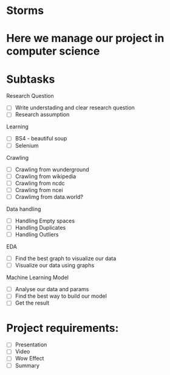 # Storms

# Here we manage our project in computer science

# Subtasks 
Research Question <br>
- [ ] Write understading and clear research question
- [ ] Research assumption

Learning <br>
- [ ] BS4 - beautiful soup
- [ ] Selenium

Crawling <br>
- [ ] Crawling from wunderground
- [ ] Crawling from wikipedia
- [ ] Crawling from ncdc
- [ ] Crawling from ncei
- [ ] Crawlimg from data.world?

Data handling <br>
- [ ] Handling Empty spaces
- [ ] Handling Duplicates
- [ ] Handling Outliers

EDA  <br>
- [ ] Find the best graph to visualize our data
- [ ] Visualize our data using graphs

Machine Learning Model  <br>
- [ ] Analyse our data and params
- [ ] Find the best way to build our model
- [ ] Get the result

# Project requirements:
- [ ] Presentation
- [ ] Video
- [ ] Wow Effect
- [ ] Summary

